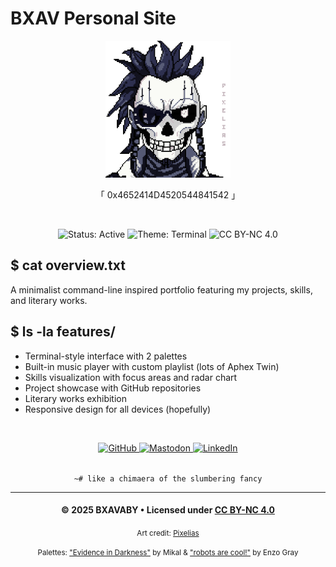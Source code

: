 # BXAV Personal Site

<div align="center">
    <img src="assets/images/bxavx2r-ed.png" alt="FKEL" width="200" />
    <br>
    <p>「 0x4652414D4520544841542 」</p>
    <br>
    <p>
        <img src="https://img.shields.io/badge/Status-Active-76428a?style=flat-square" alt="Status: Active">
        <img src="https://img.shields.io/badge/Theme-Terminal-c8b59e?style=flat-square" alt="Theme: Terminal">
        <img src="https://img.shields.io/badge/License-CC%20BY--NC%204.0-76428a?style=flat-square" alt="CC BY-NC 4.0">
    </p>
</div>

## $ cat overview.txt

A minimalist command-line inspired portfolio featuring my projects, skills, and literary works.

## $ ls -la features/

- Terminal-style interface with 2 palettes
- Built-in music player with custom playlist (lots of Aphex Twin)
- Skills visualization with focus areas and radar chart
- Project showcase with GitHub repositories
- Literary works exhibition
- Responsive design for all devices (hopefully)

<div align="center">
    <br>
    <p>
        <a href="https://github.com/bxavaby" target="_blank">
            <img src="https://img.shields.io/badge/GitHub-bxavaby-c8b59e?style=flat-square&logo=github" alt="GitHub">
        </a>
        <a href="https://infosec.exchange/@bxavaby" target="_blank">
            <img src="https://img.shields.io/badge/Mastodon-@bxavaby-76428a?style=flat-square&logo=mastodon" alt="Mastodon">
        </a>
        <a href="https://www.linkedin.com/in/bernardo-fernandes-825291357/" target="_blank">
            <img src="https://img.shields.io/badge/LinkedIn-Bernardo-c8b59e?style=flat-square&logo=linkedin" alt="LinkedIn">
        </a>
    </p>
    <br>
    <code>~# like a chimaera of the slumbering fancy</code>
</div>

---

<div align="center">
    <h4>© 2025 BXAVABY • Licensed under <a href="https://creativecommons.org/licenses/by-nc/4.0/">CC BY-NC 4.0</a></h4>
    <p><small>Art credit: <a href="https://ko-fi.com/pixelias/gallery">Pixelias</a></small></p>
    <p><small>Palettes: <a href="https://lospec.com/mikal-setip">"Evidence in Darkness"</a> by Mikal & <a href="https://lospec.com/enzo-gray">"robots are cool!"</a> by Enzo Gray</small></p>
</div>
